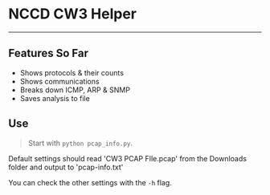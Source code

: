 # NCCD CW3 Helper
---

## Features So Far
- Shows protocols & their counts
- Shows communications
- Breaks down ICMP, ARP & SNMP
- Saves analysis to file

## Use
> Start with `python pcap_info.py`.

Default settings should read 'CW3 PCAP FIle.pcap' from the Downloads folder and output to 'pcap-info.txt'

You can check the other settings with the `-h` flag.
